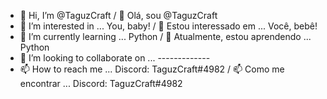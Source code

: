 - 👋 Hi, I’m @TaguzCraft / 👋 Olá, sou @TaguzCraft
- 👀 I’m interested in ... You, baby! / 👀 Estou interessado em ... Você, bebê!
- 🌱 I’m currently learning ... Python / 🌱 Atualmente, estou aprendendo ... Python
- 💞️ I’m looking to collaborate on ... -------------
- 📫 How to reach me ... Discord: TaguzCraft#4982 / 📫 Como me encontrar ... Discord: TaguzCraft#4982

<!---
TaguzCraft/TaguzCraft is a ✨ special ✨ repository because its `README.md` (this file) appears on your GitHub profile.
You can click the Preview link to take a look at your changes.
--->
